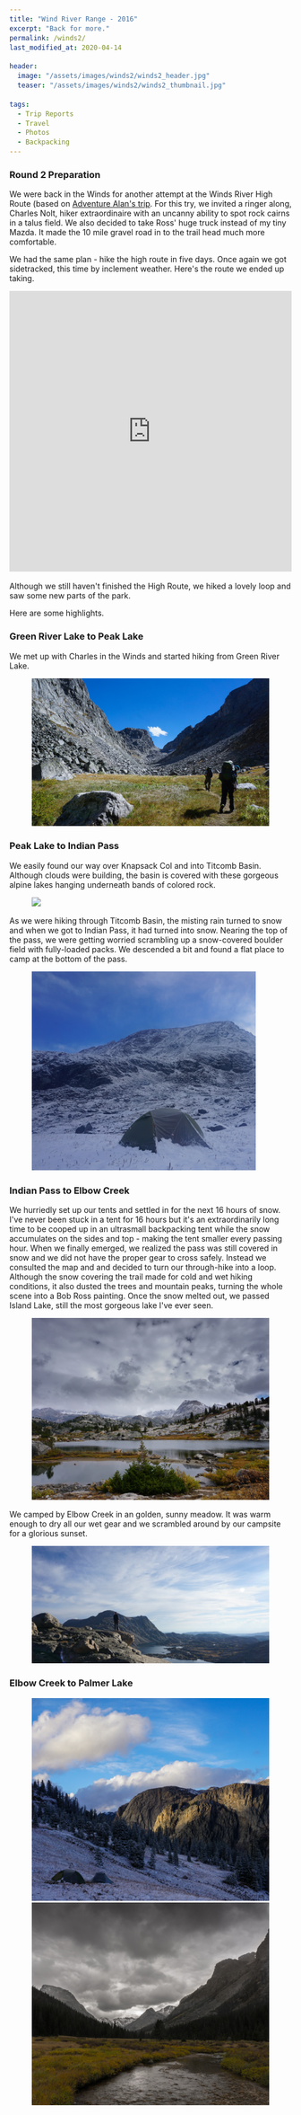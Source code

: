 ```yaml
---
title: "Wind River Range - 2016"
excerpt: "Back for more."
permalink: /winds2/
last_modified_at: 2020-04-14

header:
  image: "/assets/images/winds2/winds2_header.jpg"
  teaser: "/assets/images/winds2/winds2_thumbnail.jpg"
  
tags:
  - Trip Reports
  - Travel
  - Photos
  - Backpacking
---
```


### Round 2 Preparation
We were back in the Winds for another attempt at the Winds River High Route (based on <a href="https://www.adventurealan.com/wind-river-high-route-guide/" target="_blank">Adventure Alan's trip</a>. For this try, we invited a ringer along, Charles Nolt, hiker extraordinaire with an uncanny ability to spot rock cairns in a talus field. We also decided to take Ross' huge truck instead of my tiny Mazda. It made the 10 mile gravel road in to the trail head much more comfortable.

We had the same plan - hike the high route in five days. Once again we got sidetracked, this time by inclement weather. Here's the route we ended up taking.

<p align="center"><iframe style="align-center" width="100%" height="500" src="https://caltopo.com/m/UV39" frameborder="0" allow="accelerometer; autoplay; encrypted-media; gyroscope; picture-in-picture" allowfullscreen></iframe></p>

Although we still haven't finished the High Route, we hiked a lovely loop and saw some new parts of the park. 

Here are some highlights.

### Green River Lake to Peak Lake
We met up with Charles in the Winds and started hiking from Green River Lake.

<figure>
    <a href="/assets/images/winds2/cube_rock.jpg"><img src="/assets/images/winds2/cube_rock.jpg"></a>
</figure>

### Peak Lake to Indian Pass
We easily found our way over Knapsack Col and into Titcomb Basin. Although clouds were building, the basin is covered with these gorgeous alpine lakes hanging underneath bands of colored rock. 

<figure>
    <a href="/assets/images/winds2/titcomb.jpg"><img src="/assets/images/winds2/titcomb.jpg"></a>
</figure>

As we were hiking through Titcomb Basin, the misting rain turned to snow and when we got to Indian Pass, it had turned into snow. Nearing the top of the pass, we were getting worried scrambling up a snow-covered boulder field with fully-loaded packs. We descended a bit and found a flat place to camp at the bottom of the pass. 

<figure class = "align-right" style = "width: 400px">
    <a href="/assets/images/winds2/titcomb_snow.jpg"><img src="/assets/images/winds2/titcomb_snow.jpg"></a>
</figure>

### Indian Pass to Elbow Creek
We hurriedly set up our tents and settled in for the next 16 hours of snow. I've never been stuck in a tent for 16 hours but it's an extraordinarily long time to be cooped up in an ultrasmall backpacking tent while the snow accumulates on the sides and top - making the tent smaller every passing hour. When we finally emerged, we realized the pass was still covered in snow and we did not have the proper gear to cross safely. Instead we consulted the map and and decided to turn our through-hike into a loop. Although the snow covering the trail made for cold and wet hiking conditions, it also dusted the trees and mountain peaks, turning the whole scene into a Bob Ross painting.
Once the snow melted out, we passed Island Lake, still the most gorgeous lake I've ever seen.
<figure>
    <a href="/assets/images/winds2/island_lake.jpg"><img src="/assets/images/winds2/island_lake.jpg"></a>
</figure>

We camped by Elbow Creek in an golden, sunny meadow. It was warm enough to dry all our wet gear and we scrambled around by our campsite for a glorious sunset.
 
<figure>
    <a href="/assets/images/winds2/meadow.jpg"><img src="/assets/images/winds2/meadow.jpg"></a>
</figure>

### Elbow Creek to Palmer Lake
<figure class="half">
    <a href="/assets/images/winds2/canyon_snow.jpg"><img src="/assets/images/winds2/canyon_snow.jpg"></a>
    <a href="/assets/images/winds2/palmer_lake.jpg"><img src="/assets/images/winds2/palmer_lake.jpg"></a>
</figure>


